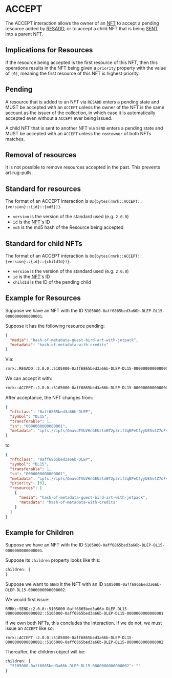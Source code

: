 # ACCEPT

The ACCEPT interaction allows the owner of an [NFT](../entities/nft.md) to accept a pending resource
added by [RESADD](resadd.md), or to accept a child NFT that is being [SENT](send.md) into a parent
NFT.

## Implications for Resources

If the resource being accepted is the first resource of this NFT, then this operations results in
the NFT being given a `priority` property with the value of `[0]`, meaning the first resource of
this NFT is highest priority.

## Pending

A resource that is added to an NFT via `RESADD` enters a pending state and MUST be accepted with an
`ACCEPT` unless the owner of the NFT is the same account as the issuer of the collection, in which
case it is automatically accepted even without a `ACCEPT` ever being issued.

A child NFT that is sent to another NFT via `SEND` enters a pending state and MUST be accepted with
an `ACCEPT` unless the `rootowner` of both NFTs matches.

## Removal of resources

It is not possible to remove resources accepted in the past. This prevents art rug-pulls.

## Standard for resources

The format of an ACCEPT interaction is `0x{bytes(rmrk::ACCEPT::{version}::{id}::{md5})}`.

- `version` is the version of the standard used (e.g. `2.0.0`)
- `id` is the [NFT](../entities/nft.md)'s ID
- `md5` is the md5 hash of the Resource being accepted

## Standard for child NFTs

The format of an ACCEPT interaction is `0x{bytes(rmrk::ACCEPT::{version}::{id}::{childId})}`.

- `version` is the version of the standard used (e.g. `2.0.0`)
- `id` is the [NFT](../entities/nft.md)'s ID
- `childId` is the ID of the pending child

## Example for Resources

Suppose we have an NFT with the ID `5105000-0aff6865bed3a66b-DLEP-DL15-0000000000000001`.

Suppose it has the following resource pending:

```json
{
  "media": "hash-of-metadata-guest-bird-art-with-jetpack",
  "metadata": "hash-of-metadata-with-credits"
}
```

Via:

```txt
rmrk::RESADD::2.0.0::5105000-0aff6865bed3a66b-DLEP-DL15-0000000000000001::%7B%22media%22%3A%22hash-of-metadata-guest-bird-art-with-jetpack%22%2C%22metadata%22%3A%22hash-of-metadata-with-credits%22%7D
```

We can accept it with:

```txt
rmrk::ACCEPT::2.0.0::5105000-0aff6865bed3a66b-DLEP-DL15-0000000000000001::5dd473899a96cec2c688ed118bb4da75
```

After acceptance, the NFT changes from:

```json
{
  "nftclass": "0aff6865bed3a66b-DLEP",
  "symbol": "DL15",
  "transferable": 1,
  "sn": "0000000000000001",
  "metadata": "ipfs://ipfs/QmavoTVbVHnGEUztnBT2p3rif3qBPeCfyyUE5v4Z7oFvs4"
}
```

to

```json
{
  "nftclass": "0aff6865bed3a66b-DLEP",
  "symbol": "DL15",
  "transferable": 1,
  "sn": "0000000000000001",
  "metadata": "ipfs://ipfs/QmavoTVbVHnGEUztnBT2p3rif3qBPeCfyyUE5v4Z7oFvs4",
  "priority": [0],
  "resources": [
    {
      "media": "hash-of-metadata-guest-bird-art-with-jetpack",
      "metadata": "hash-of-metadata-with-credits"
    }
  ]
}
```

## Example for Children

Suppose we have an NFT with the ID `5105000-0aff6865bed3a66b-DLEP-DL15-0000000000000001`.

Suppose its `children` property looks like this:

```js
children: {
}
```

Suppose we want to `SEND` it the NFT with an ID
`5105000-0aff6865bed3a66b-DLEP-DL15-0000000000000002`.

We would first issue:

```
RMRK::SEND::2.0.0::5105000-0aff6865bed3a66b-DLEP-DL15-0000000000000002::5105000-0aff6865bed3a66b-DLEP-DL15-0000000000000001
```

If we own both NFTs, this concludes the interaction. If we do not, we must issue an `ACCEPT` like
so:

```
rmrk::ACCEPT::2.0.0::5105000-0aff6865bed3a66b-DLEP-DL15-0000000000000001::5105000-0aff6865bed3a66b-DLEP-DL15-0000000000000002
```

Thereafter, the children object will be:

```js
children: {
  "5105000-0aff6865bed3a66b-DLEP-DL15-0000000000000002": ""
}
```
